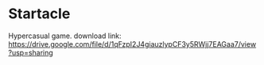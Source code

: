 # Startacle
Hypercasual game.
download link:
https://drive.google.com/file/d/1qFzpI2J4giauzlypCF3y5RWjj7EAGaa7/view?usp=sharing
